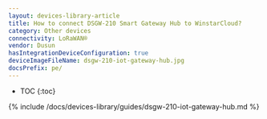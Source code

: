 ```yaml
---
layout: devices-library-article
title: How to connect DSGW-210 Smart Gateway Hub to WinstarCloud?
category: Other devices
connectivity: LoRaWAN®
vendor: Dusun
hasIntegrationDeviceConfiguration: true
deviceImageFileName: dsgw-210-iot-gateway-hub.jpg
docsPrefix: pe/
---
```


* TOC
{:toc}

{% include /docs/devices-library/guides/dsgw-210-iot-gateway-hub.md %}